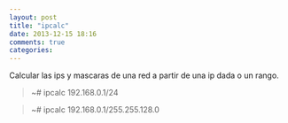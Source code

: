 ```yaml
---
layout: post
title: "ipcalc"
date: 2013-12-15 18:16
comments: true
categories: 
---
```

Calcular las ips y mascaras de una red a partir de una ip dada o un rango.

>~# ipcalc 192.168.0.1/24

>~# ipcalc 192.168.0.1/255.255.128.0

